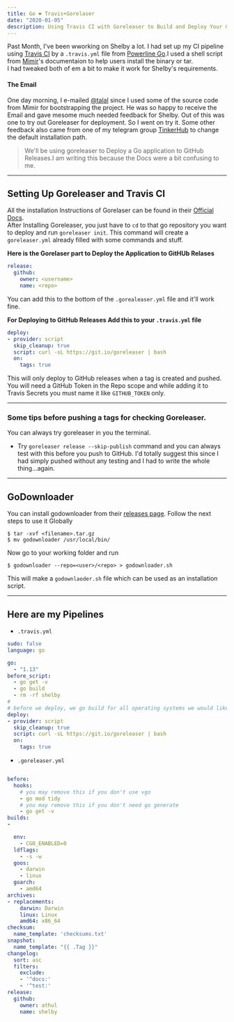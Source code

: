```yaml
---
title: Go ❤️ Travis+Gorelaser
date: "2020-01-05"
description: Using Travis CI with Goreleaser to Build and Deploy Your Go Applications to GitHub Releases and Godownloader to help users download your packages the easy way....🥳🥳🥳🥳🥳🥳🥳🥳🥳🥳
---
```

Past Month, I've been wworking on Shelby a lot. I had set up my CI pipeline using [Travis CI](https://travis-ci.org/) by a `.travis.yml` file from [Powerline Go](https://github.com/justjanne/powerline-go).I used a shell script from [Mimir](https://github.com/talal/mimir)'s documentaion to help users install the binary or tar.   
I had tweaked both of em a bit to make it work for Shelby's requirements.   

#### The Email
One day morning, I e-mailed [@talal](ttps://github.com/talal/) since I used some of the source code from Mimir for bootstrapping the project. He was so happy to receive the Email and gave mesome much needed feedback for Shelby. Out of this was one to try out Goreleaser for deployment. So I went on try it. Some other feedback also came from one of my telegram group [TinkerHub](https://t.me/TinkerHub/6839) to change the default installation path.
> We'll be using goreleaser to Deploy a Go application to GitHub Releases.I am writing this because the Docs were a bit confusing to me.

---

## Setting Up Goreleaser and Travis CI

All the installation Instructions of Gorelaser can be found in their [Official Docs](https://goreleaser.com/install/).     
After Installing Goreleaser, you just have to `cd` to that go repository you want to deploy and run `goreleaser init`. This command will create a `goreleaser.yml` already filled with some commands and stuff.      

**Here is the Gorelaser part to Deploy the Application to GitHUb Relases**  
```yml
release:
  github:
    owner: <username>
    name: <repo>
```
You can add this to the bottom of the `.gorealeaser.yml` file and it'll work fine.

**For Deploying to GitHub Releases Add this to your `.travis.yml` file**

```yml
deploy:
- provider: script
  skip_cleanup: true
  script: curl -sL https://git.io/goreleaser | bash
  on:
    tags: true
```
This will only deploy to GitHub releases when a tag is created and pushed. You will need a GitHub Token in the Repo scope and while adding it to Travis Secrets you must name it like `GITHUB_TOKEN` only.

---
### Some tips before pushing a tags for checking Goreleaser.
You can always try goreleaser in you the terminal. 
- Try `goreleaser release --skip-publish` command and you can always test with this before you push to GitHub. 
I'd totally suggest this since I had simply pushed without any testing and I had to write the whole thing...again.

---

## GoDownloader
You can install godownloader from their [releases page](https://github.com/goreleaser/godownloader/releases). Follow the next steps to use it Globally
```shell
$ tar -xvf <filename>.tar.gz
$ mv godownloader /usr/local/bin/
```
Now go to your working folder and run
```shell
$ godownloader --repo=<user>/<repo> > godownloader.sh
```
This will make a `godownlaoder.sh` file which can be used as an installation script.

----
## Here are my Pipelines
- `.travis.yml`

```yml
sudo: false
language: go

go:
  - "1.13"
before_script:
  - go get -v
  - go build
  - rm -rf shelby
#
# before we deploy, we go build for all operating systems we would like to support
deploy:
- provider: script
  skip_cleanup: true
  script: curl -sL https://git.io/goreleaser | bash
  on:
    tags: true
```
- `.goreleaser.yml`

```yml

before:
  hooks:
    # you may remove this if you don't use vgo
    - go mod tidy
    # you may remove this if you don't need go generate
    - go get -v 
builds:
- 

  env:
    - CGO_ENABLED=0
  ldflags:
    - -s -w 
  goos:
    - darwin
    - linux
  goarch:
    - amd64
archives:
- replacements:
    darwin: Darwin
    linux: Linux
    amd64: x86_64
checksum:
  name_template: 'checksums.txt'
snapshot:
  name_template: "{{ .Tag }}"
changelog:
  sort: asc
  filters:
    exclude:
    - '^docs:'
    - '^test:'
release:
  github:
    owner: athul
    name: shelby
```
